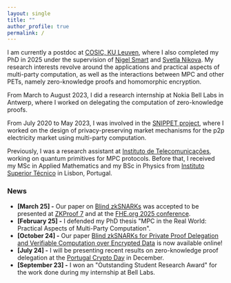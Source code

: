 ```yaml
---
layout: single
title: ""
author_profile: true
permalink: /
---
```


I am currently a postdoc at [COSIC, KU Leuven](https://www.esat.kuleuven.be/cosic/), where I also completed my PhD in 2025 under the supervision of [Nigel Smart](https://nigelsmart.github.io/) and [Svetla Nikova](https://www.esat.kuleuven.be/cosic/people/svetla-petkova-nikova/).
My research interests revolve around the applications and practical aspects of multi-party computation, as well as the interactions between MPC and other PETs, namely zero-knowledge proofs and homomorphic encryption.


From March to August 2023, I did a research internship at Nokia Bell Labs in Antwerp, where I worked on delegating the computation of zero-knowledge proofs.

From July 2020 to May 2023, I was involved in the [SNIPPET project](https://www.esat.kuleuven.be/cosic/project/snippet/), where I worked on the design of privacy-preserving market mechanisms for the p2p electricity market using multi-party computation.

Previously, I was a research assistant at [Instituto de Telecomunicações](https://www.it.pt/), working on quantum primitives for MPC protocols. 
Before that, I received my MSc in Applied Mathematics and my BSc in Physics from [Instituto Superior Técnico](https://tecnico.ulisboa.pt/en/) in Lisbon, Portugal. 


### News
- **[March 25] -** Our paper on [Blind zkSNARKs](https://eprint.iacr.org/2024/1684) was accepted to be presented at [ZKProof 7](https://zkproof.org/events/zkproof-7-sofia/) and at the [FHE.org 2025 conference](https://fhe.org/conferences/conference-2025/).
- **[February 25] -** I defended my PhD thesis "MPC in the Real World: Practical Aspects of Multi-Party Computation".
- **[October 24] -** Our paper [Blind zkSNARKs for Private Proof Delegation and Verifiable Computation over Encrypted Data](https://eprint.iacr.org/2024/1684) is now available online! 
- **[July 24] -** I will be presenting recent results on zero-knowledge proof delegation at the [Portugal Crypto Day](https://cryptoday.pt/) in December. 
- **[September 23] -** I won an "Outstanding Student Research Award" for the work done during my internship at Bell Labs.
